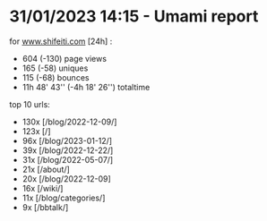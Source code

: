 # 31/01/2023 14:15 - Umami report
for www.shifeiti.com [24h] :

 - 604 (-130) page views
 - 165 (-58) uniques
 - 115 (-68) bounces
 - 11h 48' 43'' (-4h 18' 26'') totaltime


top 10 urls:
 - 130x [/blog/2022-12-09/]
 - 123x [/]
 - 96x [/blog/2023-01-12/]
 - 39x [/blog/2022-12-22/]
 - 31x [/blog/2022-05-07/]
 - 21x [/about/]
 - 20x [/blog/2022-12-09]
 - 16x [/wiki/]
 - 11x [/blog/categories/]
 - 9x [/bbtalk/]


